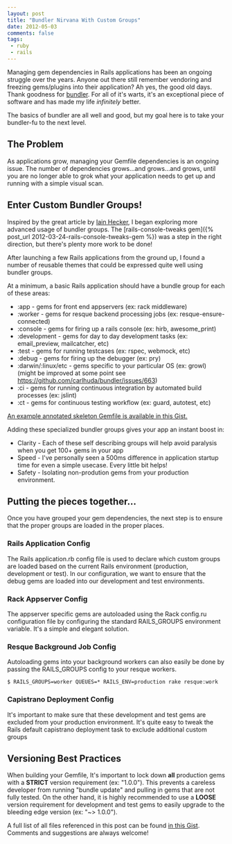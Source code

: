 ```yaml
---
layout: post
title: "Bundler Nirvana With Custom Groups"
date: 2012-05-03
comments: false
tags:
 - ruby
 - rails
---
```


Managing gem dependencies in Rails applications has been an ongoing struggle over the years. Anyone out there still remember vendoring and freezing gems/plugins into their application? Ah yes, the good old days. Thank goodness for [bundler](http://gembundler.com/). For all of it's warts, it's an exceptional piece of software and has made my life _infinitely_ better.

The basics of bundler are all well and good, but my goal here is to take your bundler-fu to the next level.

The Problem
-----------

As applications grow, managing your Gemfile dependencies is an ongoing issue. The number of dependencies grows...and grows...and grows, until you are no longer able to grok what your application needs to get up and running with a simple visual scan.

Enter Custom Bundler Groups!
----------------------------

Inspired by the great article by [Iain Hecker](http://iain.nl/getting-the-most-out-of-bundler-groups),
I began exploring more advanced usage of bundler groups.
The [rails-console-tweaks gem]({% post_url 2012-03-24-rails-console-tweaks-gem %}) was a step in the right direction,
but there's plenty more work to be done!

After launching a few Rails applications from the ground up, I found a number of reusable themes that could be expressed quite well using bundler groups.

At a minimum, a basic Rails application should have a bundle group for each of these areas:

  - :app - gems for front end appservers (ex: rack middleware)
  - :worker - gems for resque backend processing jobs (ex: resque-ensure-connected)
  - :console - gems for firing up a rails console (ex: hirb, awesome\_print)
  - :development - gems for day to day development tasks (ex: email\_preview, mailcatcher, etc)
  - :test - gems for running testcases (ex: rspec, webmock, etc)
  - :debug - gems for firing up the debugger (ex: pry)
  - :darwin/:linux/etc - gems specific to your particular OS (ex: growl) (might be improved at some point see https://github.com/carlhuda/bundler/issues/663)
  - :ci - gems for running continuous integration by automated build processes (ex: jslint)
  - :ct - gems for continuous testing workflow (ex: guard, autotest, etc)

[An example annotated skeleton Gemfile is available in this Gist.](https://gist.github.com/raw/2589028/a03f649b838fc9e4ecf93a3a239cac37d111e9da/Gemfile)

Adding these specialized bundler groups gives your app an instant boost in:

  - Clarity - Each of these self describing groups will help avoid paralysis when you get 100+ gems in your app
  - Speed - I've personally seen a 500ms difference in application startup time for even a simple usecase. Every little bit helps!
  - Safety - Isolating non-prodution gems from your production environment.

Putting the pieces together...
------------------------------

Once you have grouped your gem dependencies, the next step is to ensure that the proper groups are loaded in the proper places.

### Rails Application Config

The Rails application.rb config file is used to declare which custom groups are loaded based on the current Rails environment (production, development or test). In our configuration, we want to ensure that the debug gems are loaded into our development and test environments.

### Rack Appserver Config

The appserver specific gems are autoloaded using the Rack config.ru configuration file by configuring the standard RAILS\_GROUPS environment variable. It's a simple and elegant solution.

### Resque Background Job Config

Autoloading gems into your background workers can also easily be done by passing the RAILS\_GROUPS config to your resque workers.

```
$ RAILS_GROUPS=worker QUEUES=* RAILS_ENV=production rake resque:work
```

### Capistrano Deployment Config

It's important to make sure that these development and test gems are excluded from your production environment. It's quite easy to tweak the Rails default capistrano deployment task to exclude additional custom groups

Versioning Best Practices
-------------------------

When building your Gemfile, It's important to lock down **all** production gems with a **STRICT** version requirement (ex: "1.0.0"). This prevents a careless developer from running "bundle update" and pulling in gems that are not fully tested. On the other hand, it is highly recommended to use a **LOOSE** version requirement for development and test gems to easily upgrade to the bleeding edge version (ex: "~> 1.0.0").

A full list of all files referenced in this post can be found [in this Gist](https://gist.github.com/2589028). Comments and suggestions are always welcome!

